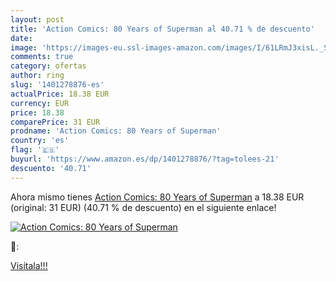 ```yaml
---
layout: post
title: 'Action Comics: 80 Years of Superman al 40.71 % de descuento'
date: 
image: 'https://images-eu.ssl-images-amazon.com/images/I/61LRmJ3xisL._SL200_.jpg'
comments: true
category: ofertas
author: ring
slug: '1401278876-es'
actualPrice: 18.38 EUR
currency: EUR
price: 18.38
comparePrice: 31 EUR
prodname: 'Action Comics: 80 Years of Superman'
country: 'es'
flag: '🇪🇸'
buyurl: 'https://www.amazon.es/dp/1401278876/?tag=tolees-21'
descuento: '40.71'
---
```


Ahora mismo tienes [Action Comics: 80 Years of Superman](https://www.amazon.es/dp/1401278876/?tag=tolees-21) a 18.38 EUR (original: 31 EUR) (40.71 %  de descuento) en el siguiente enlace!

[![Action Comics: 80 Years of Superman](https://images-eu.ssl-images-amazon.com/images/I/61LRmJ3xisL._SL200_.jpg)](https://www.amazon.es/dp/1401278876/?tag=tolees-21)

🔎:


[Visítala!!!](https://www.amazon.es/dp/1401278876/?tag=tolees-21)

